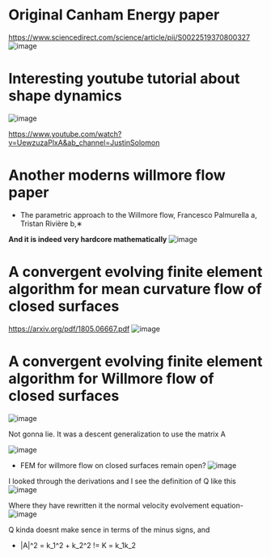 # Original Canham Energy paper
https://www.sciencedirect.com/science/article/pii/S0022519370800327
![image](https://user-images.githubusercontent.com/43385748/204089456-7ed6c30e-6973-489a-9661-823dc8d1ef76.png)


# Interesting youtube tutorial about shape dynamics
![image](https://user-images.githubusercontent.com/43385748/204089520-3b6cc632-2f74-4052-9ad1-668d18d72e5f.png)

https://www.youtube.com/watch?v=UewzuzaPlxA&ab_channel=JustinSolomon


# Another moderns willmore flow paper
- The parametric approach to the Willmore flow, Francesco Palmurella a, Tristan Rivière b,∗

**And it is indeed very hardcore mathematically**
![image](https://user-images.githubusercontent.com/43385748/204089742-58bf042a-b75d-46e8-b8ce-fcbc350ff7d2.png)





# A convergent evolving finite element algorithm for mean curvature flow of closed surfaces
https://arxiv.org/pdf/1805.06667.pdf
![image](https://user-images.githubusercontent.com/43385748/204096895-bff47cc2-0aed-4213-9ae0-9a7791f1ddf1.png)


# A convergent evolving finite element algorithm for Willmore flow of closed surfaces
![image](https://user-images.githubusercontent.com/43385748/204096928-23e943ee-c5c8-4dda-8379-507555b527d6.png)

Not gonna lie. It was a descent generalization to use the matrix A

![image](https://user-images.githubusercontent.com/43385748/204098375-0a816f4d-f363-4bd5-bf68-b69e356d9d07.png)

 - FEM for willmore flow on closed surfaces remain open?
![image](https://user-images.githubusercontent.com/43385748/204101134-8cf5e2f6-2c54-4124-9d3c-48f9c458cba8.png)



I looked through the derivations and I see the definition of Q like this 
![image](https://user-images.githubusercontent.com/43385748/204104028-176d1a5f-db7a-4bfa-b5ef-270b5194ce4b.png)

Where they have rewritten it the normal velocity evolvement equation- 
![image](https://user-images.githubusercontent.com/43385748/204104065-88e4ab25-61ae-44bb-b829-1d0c222fa6d8.png)

Q kinda doesnt make sence in terms of the minus signs, and 

- |A|^2 = k_1^2 + k_2^2 != K = k_1k_2


